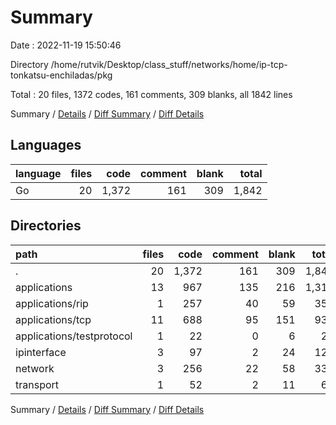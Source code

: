 # Summary

Date : 2022-11-19 15:50:46

Directory /home/rutvik/Desktop/class_stuff/networks/home/ip-tcp-tonkatsu-enchiladas/pkg

Total : 20 files,  1372 codes, 161 comments, 309 blanks, all 1842 lines

Summary / [Details](details.md) / [Diff Summary](diff.md) / [Diff Details](diff-details.md)

## Languages
| language | files | code | comment | blank | total |
| :--- | ---: | ---: | ---: | ---: | ---: |
| Go | 20 | 1,372 | 161 | 309 | 1,842 |

## Directories
| path | files | code | comment | blank | total |
| :--- | ---: | ---: | ---: | ---: | ---: |
| . | 20 | 1,372 | 161 | 309 | 1,842 |
| applications | 13 | 967 | 135 | 216 | 1,318 |
| applications/rip | 1 | 257 | 40 | 59 | 356 |
| applications/tcp | 11 | 688 | 95 | 151 | 934 |
| applications/testprotocol | 1 | 22 | 0 | 6 | 28 |
| ipinterface | 3 | 97 | 2 | 24 | 123 |
| network | 3 | 256 | 22 | 58 | 336 |
| transport | 1 | 52 | 2 | 11 | 65 |

Summary / [Details](details.md) / [Diff Summary](diff.md) / [Diff Details](diff-details.md)
